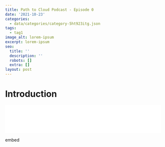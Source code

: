 ```yaml
---
title: Path to Cloud Podcast - Episode 0
date: '2021-10-23'
categories:
  - data/categories/category-5ht923itg.json
tags:
  - tag1
image_alt: lorem-ipsum
excerpt: lorem-ipsum
seo:
  title: ''
  description: ''
  robots: []
  extra: []
layout: post
---
```

# Introduction


<iframe title="Libsyn Player" style="border: none" src="//html5-player.libsyn.com/embed/episode/id/20914526/height/90/theme/custom/thumbnail/no/render-playlist/no/custom-color/88AA3C/" height="90" width="100%" scrolling="no"  allowfullscreen webkitallowfullscreen mozallowfullscreen oallowfullscreen msallowfullscreen></iframe>

embed
